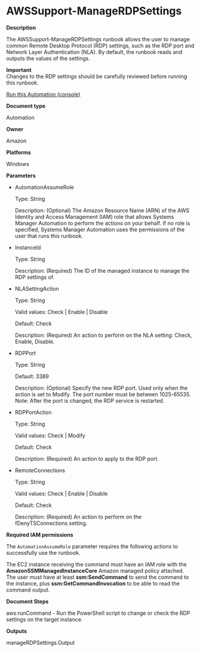 # AWSSupport\-ManageRDPSettings<a name="automation-awssupport-managerdpsettings"></a>

 **Description** 

The AWSSupport\-ManageRDPSettings runbook allows the user to manage common Remote Desktop Protocol \(RDP\) settings, such as the RDP port and Network Layer Authentication \(NLA\)\. By default, the runbook reads and outputs the values of the settings\.

**Important**  
Changes to the RDP settings should be carefully reviewed before running this runbook\.

[Run this Automation \(console\)](https://console.aws.amazon.com/systems-manager/automation/execute/AWSSupport-ManageRDPSettings)

**Document type**

Automation

**Owner**

Amazon

**Platforms**

Windows

**Parameters**
+ AutomationAssumeRole

  Type: String

  Description: \(Optional\) The Amazon Resource Name \(ARN\) of the AWS Identity and Access Management \(IAM\) role that allows Systems Manager Automation to perform the actions on your behalf\. If no role is specified, Systems Manager Automation uses the permissions of the user that runs this runbook\.
+ InstanceId

  Type: String

  Description: \(Required\) The ID of the managed instance to manage the RDP settings of\.
+ NLASettingAction

  Type: String

  Valid values: Check \| Enable \| Disable

  Default: Check

  Description: \(Required\) An action to perform on the NLA setting: Check, Enable, Disable\.
+ RDPPort

  Type: String

  Default: 3389

  Description: \(Optional\) Specify the new RDP port\. Used only when the action is set to Modify\. The port number must be between 1025\-65535\. Note: After the port is changed, the RDP service is restarted\.
+ RDPPortAction

  Type: String

  Valid values: Check \| Modify

  Default: Check

  Description: \(Required\) An action to apply to the RDP port\.
+ RemoteConnections

  Type: String

  Valid values: Check \| Enable \| Disable

  Default: Check

  Description: \(Required\) An action to perform on the fDenyTSConnections setting\.

**Required IAM permissions**

The `AutomationAssumeRole` parameter requires the following actions to successfully use the runbook\.

The EC2 instance receiving the command must have an IAM role with the **AmazonSSMManagedInstanceCore** Amazon managed policy attached\. The user must have at least **ssm:SendCommand** to send the command to the instance, plus **ssm:GetCommandInvocation** to be able to read the command output\.

 **Document Steps** 

aws:runCommand \- Run the PowerShell script to change or check the RDP settings on the target instance\.

 **Outputs** 

manageRDPSettings\.Output